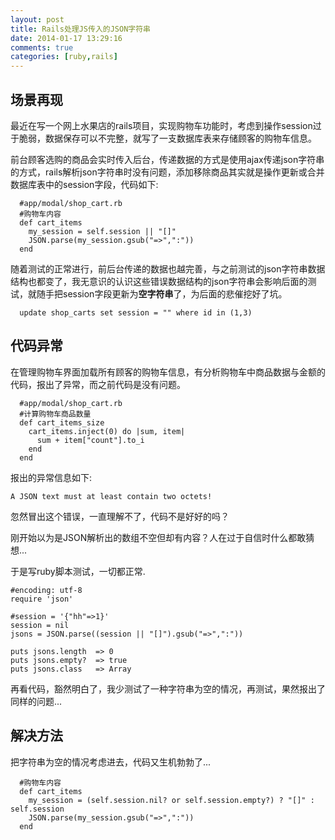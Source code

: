 ```yaml
---
layout: post
title: Rails处理JS传入的JSON字符串
date: 2014-01-17 13:29:16
comments: true
categories: [ruby,rails]
---
```

## 场景再现

最近在写一个网上水果店的rails项目，实现购物车功能时，考虑到操作session过于脆弱，数据保存可以不完整，就写了一支数据库表来存储顾客的购物车信息。

前台顾客选购的商品会实时传入后台，传递数据的方式是使用ajax传递json字符串的方式，rails解析json字符串时没有问题，添加移除商品其实就是操作更新或合并数据库表中的session字段，代码如下:

      #app/modal/shop_cart.rb
      #购物车内容
      def cart_items
        my_session = self.session || "[]"
        JSON.parse(my_session.gsub("=>",":"))
      end

随着测试的正常进行，前后台传递的数据也越完善，与之前测试的json字符串数据结构也都变了，我无意识的认识这些错误数据结构的json字符串会影响后面的测试，就随手把session字段更新为**空字符串**了，为后面的悲催挖好了坑。

      update shop_carts set session = "" where id in (1,3)

## 代码异常

在管理购物车界面加载所有顾客的购物车信息，有分析购物车中商品数据与金额的代码，报出了异常，而之前代码是没有问题。

      #app/modal/shop_cart.rb
      #计算购物车商品数量
      def cart_items_size
        cart_items.inject(0) do |sum, item| 
          sum + item["count"].to_i
        end
      end

报出的异常信息如下:

    A JSON text must at least contain two octets!

忽然冒出这个错误，一直理解不了，代码不是好好的吗？

刚开始以为是JSON解析出的数组不空但却有内容？人在过于自信时什么都敢猜想...

于是写ruby脚本测试，一切都正常.

    #encoding: utf-8
    require 'json'
    
    #session = '{"hh"=>1}'
    session = nil
    jsons = JSON.parse((session || "[]").gsub("=>",":"))
    
    puts jsons.length  => 0
    puts jsons.empty?  => true
    puts jsons.class   => Array

再看代码，豁然明白了，我少测试了一种字符串为空的情况，再测试，果然报出了同样的问题...

## 解决方法

把字符串为空的情况考虑进去，代码又生机勃勃了...

      #购物车内容
      def cart_items
        my_session = (self.session.nil? or self.session.empty?) ? "[]" : self.session
        JSON.parse(my_session.gsub("=>",":"))
      end
